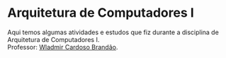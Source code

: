 # Arquitetura de Computadores I
Aqui temos algumas atividades e estudos que fiz durante a disciplina de Arquitetura de Computadores I.
<br>
Professor: [Wladmir Cardoso Brandão](https://wladmirbrandao.com).

